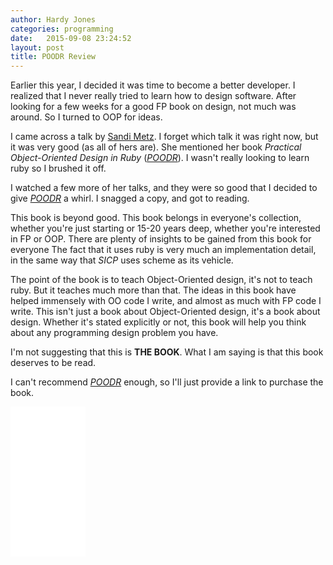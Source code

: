```yaml
---
author: Hardy Jones
categories: programming
date:   2015-09-08 23:24:52
layout: post
title: POODR Review
---
```


Earlier this year, I decided it was time to become a better developer.
I realized that I never really tried to learn how to design software.
After looking for a few weeks for a good FP book on design, not much was around.
So I turned to OOP for ideas.

I came across a talk by [Sandi Metz](http://www.sandimetz.com/).
I forget which talk it was right now, but it was very good (as all of hers are).
She mentioned her book *Practical Object-Oriented Design in Ruby* ([*POODR*][poodr]).
I wasn't really looking to learn ruby so I brushed it off.

I watched a few more of her talks, and they were so good that I decided to give [*POODR*][poodr] a whirl.
I snagged a copy, and got to reading.

This book is beyond good.
This book belongs in everyone's collection, whether you're just starting or 15-20 years deep, whether you're interested in FP or OOP.
There are plenty of insights to be gained from this book for everyone
The fact that it uses ruby is very much an implementation detail,
in the same way that *SICP* uses scheme as its vehicle.

The point of the book is to teach Object-Oriented design, it's not to teach ruby.
But it teaches much more than that.
The ideas in this book have helped immensely with OO code I write, and almost as much with FP code I write.
This isn't just a book about Object-Oriented design, it's a book about design.
Whether it's stated explicitly or not, this book will help you think about any programming design problem you have.

I'm not suggesting that this is **THE BOOK**.
What I am saying is that this book deserves to be read.

I can't recommend [*POODR*][poodr] enough, so I'll just provide a link to purchase the book.

<iframe style="width:120px;height:240px;" marginwidth="0" marginheight="0" scrolling="no" frameborder="0" src="//ws-na.amazon-adsystem.com/widgets/q?ServiceVersion=20070822&OneJS=1&Operation=GetAdHtml&MarketPlace=US&source=ac&ref=qf_sp_asin_til&ad_type=product_link&tracking_id=yetanosit-20&marketplace=amazon&region=US&placement=0321721330&asins=0321721330&linkId=UAFUOQZLXWSOAWHQ&show_border=true&link_opens_in_new_window=true">
</iframe>

[poodr]: http://www.poodr.com/
